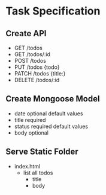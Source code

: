 # Task Specification

## Create API 
- GET /todos
- GET /todos/:id
- POST /todos
- PUT /todos {todo}
- PATCH /todos {title:}
- DELETE /todos/:id

## Create Mongoose Model
- date optional default values
- title required
- status required default values
- body optional

## Serve Static Folder
- index.html
    -  list all todos
        - title
        - body
